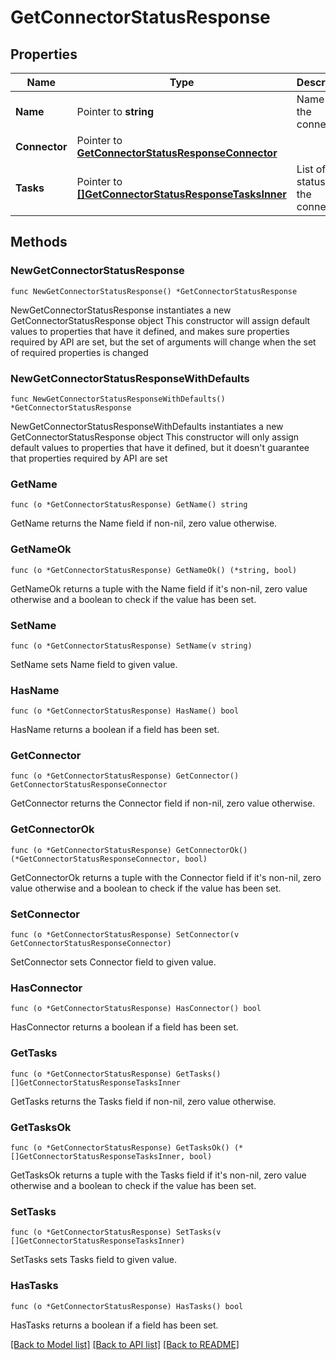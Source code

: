# GetConnectorStatusResponse

## Properties

Name | Type | Description | Notes
------------ | ------------- | ------------- | -------------
**Name** | Pointer to **string** | Name of the connector. | [optional] 
**Connector** | Pointer to [**GetConnectorStatusResponseConnector**](GetConnectorStatusResponseConnector.md) |  | [optional] 
**Tasks** | Pointer to [**[]GetConnectorStatusResponseTasksInner**](GetConnectorStatusResponseTasksInner.md) | List of task status for the connector. | [optional] 

## Methods

### NewGetConnectorStatusResponse

`func NewGetConnectorStatusResponse() *GetConnectorStatusResponse`

NewGetConnectorStatusResponse instantiates a new GetConnectorStatusResponse object
This constructor will assign default values to properties that have it defined,
and makes sure properties required by API are set, but the set of arguments
will change when the set of required properties is changed

### NewGetConnectorStatusResponseWithDefaults

`func NewGetConnectorStatusResponseWithDefaults() *GetConnectorStatusResponse`

NewGetConnectorStatusResponseWithDefaults instantiates a new GetConnectorStatusResponse object
This constructor will only assign default values to properties that have it defined,
but it doesn't guarantee that properties required by API are set

### GetName

`func (o *GetConnectorStatusResponse) GetName() string`

GetName returns the Name field if non-nil, zero value otherwise.

### GetNameOk

`func (o *GetConnectorStatusResponse) GetNameOk() (*string, bool)`

GetNameOk returns a tuple with the Name field if it's non-nil, zero value otherwise
and a boolean to check if the value has been set.

### SetName

`func (o *GetConnectorStatusResponse) SetName(v string)`

SetName sets Name field to given value.

### HasName

`func (o *GetConnectorStatusResponse) HasName() bool`

HasName returns a boolean if a field has been set.

### GetConnector

`func (o *GetConnectorStatusResponse) GetConnector() GetConnectorStatusResponseConnector`

GetConnector returns the Connector field if non-nil, zero value otherwise.

### GetConnectorOk

`func (o *GetConnectorStatusResponse) GetConnectorOk() (*GetConnectorStatusResponseConnector, bool)`

GetConnectorOk returns a tuple with the Connector field if it's non-nil, zero value otherwise
and a boolean to check if the value has been set.

### SetConnector

`func (o *GetConnectorStatusResponse) SetConnector(v GetConnectorStatusResponseConnector)`

SetConnector sets Connector field to given value.

### HasConnector

`func (o *GetConnectorStatusResponse) HasConnector() bool`

HasConnector returns a boolean if a field has been set.

### GetTasks

`func (o *GetConnectorStatusResponse) GetTasks() []GetConnectorStatusResponseTasksInner`

GetTasks returns the Tasks field if non-nil, zero value otherwise.

### GetTasksOk

`func (o *GetConnectorStatusResponse) GetTasksOk() (*[]GetConnectorStatusResponseTasksInner, bool)`

GetTasksOk returns a tuple with the Tasks field if it's non-nil, zero value otherwise
and a boolean to check if the value has been set.

### SetTasks

`func (o *GetConnectorStatusResponse) SetTasks(v []GetConnectorStatusResponseTasksInner)`

SetTasks sets Tasks field to given value.

### HasTasks

`func (o *GetConnectorStatusResponse) HasTasks() bool`

HasTasks returns a boolean if a field has been set.


[[Back to Model list]](../README.md#documentation-for-models) [[Back to API list]](../README.md#documentation-for-api-endpoints) [[Back to README]](../README.md)



